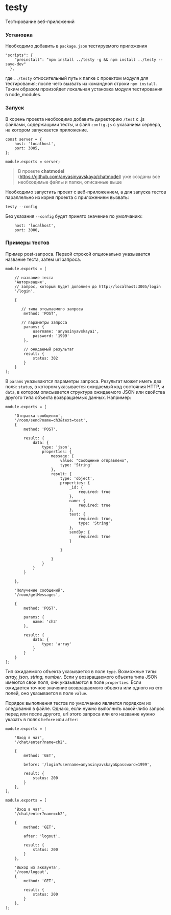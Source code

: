 # testy
Тестирование веб-приложений

### Установка

Необходимо добавить в `package.json` тестируемого приложения 
```
"scripts": {
    "preinstall": "npm install ../testy -g && npm install ../testy --save-dev"
  },
```
где `../testy` относительный путь к папке с проектом модуля для тестирования; после чего вызвать из командной строки ```npm install```. Таким образом произойдет локальная установка модуля тестирования в node_modules.

### Запуск

В корень проекта необходимо добавить директорию `/test` с .js файлами, содержащими тесты, и файл `config.js` с указанием сервера, на котором запускается приложение.

```
const server = {
    host: 'localhost',
    port: 3005,
};

module.exports = server;
```
> В проекте **chatmodel** (https://github.com/anyasinyavskaya/chatmodel) уже созданы все необходимые файлы и папки, описанные выше

Необходимо запустить проект с веб-приложением, а для запуска тестов параллельно из корня проекта с приложением вызвать: 
```
testy --config
```

Без указания ```--config``` будет принято значение по умолчанию:
```
    host: 'localhost',
    port: 3000,
```
### Примеры тестов

Пример post-запроса. Первой строкой опционально указывается название теста, затем url запроса. 
```
module.exports = [

    // название теста
    'Авторизация',
    // запрос, который будет дополнен до http://localhost:3005/login
    '/login',

    {
    
       // типа отсылаемого запросы
        method: 'POST',

       // параметры запроса
        params: {
            username: 'anyasinyavskaya1',
            password: '1999'
        },

        // ожидаемый результат
        result: {
            status: 302
        }
    }
];    
```

В ```params``` указываются параметры запроса.
Результат может иметь два поля: ```status```, в котором указывается ожидаемый код состояния HTTP, и ```data```, в котором описывается структура ожидаемого JSON или свойства другого типа объекта возвращаемых данных. Например:

```
module.exports = [

    'Отправка сообщения',
    '/room/send?name=ch3&text=test',
    {
        method: 'POST',

        result: {
            data: {
                type: 'json',
                properties: {
                    message: {
                        value: "Сообщение отправлено",
                        type: 'String'
                    },
                    result: {
                        type: 'object',
                        properties: {
                            _id: {
                                required: true
                            },
                            name: {
                                required: true
                            },
                            text: {
                                required: true,
                                type: 'String'
                            },
                            sendBy: {
                                required: true
                            }

                        }

                    }
                }
            }
        }

    },

    'Получение сообщений',
    '/room/getMessages',

    {
        method: 'POST',

        params: {
            name: 'ch3'
        },

        result: {
            data: {
                type: 'array'
            }
        }
    }
];
```

Тип ожидаемого объекта указывается в поле ```type```. Возможные типы: *array, json, string, number*. Если у возвращаемого объекта типа JSON имеются свои поля, они указываются в поле ```properties```. Если ожидается точное значение возвращаемого объекта или одного из его полей, оно указывается в поле ```value```.


Порядок выполнения тестов по умолчанию является порядком их следования в файле. Однако, если нужно выполнить какой-либо запрос перед или после другого, url этого запроса или его название нужно указать в полях ```before``` или ```after```:

```
module.exports = [

    'Вход в чат',
    '/chat/enter?name=ch2',

    {
        method: 'GET',

        before: '/login?username=anyasinyavskaya&password=1999',

        result: {
            status: 200
        }
    },
];

```

```
module.exports = [

    'Вход в чат',
    '/chat/enter?name=ch2',

    {
        method: 'GET',

        after: 'logout',

        result: {
            status: 200
        }
    },

    'Выход из аккаунта',
    '/room/logout',
    {
        method: 'GET',

        result: {
            status: 200
        }
    },
];



